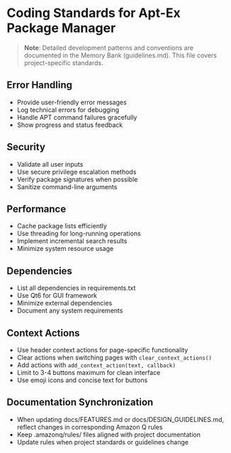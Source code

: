 # Coding Standards for Apt-Ex Package Manager

> **Note**: Detailed development patterns and conventions are documented in the Memory Bank (guidelines.md). This file covers project-specific standards.

## Error Handling
- Provide user-friendly error messages
- Log technical errors for debugging
- Handle APT command failures gracefully
- Show progress and status feedback

## Security
- Validate all user inputs
- Use secure privilege escalation methods
- Verify package signatures when possible
- Sanitize command-line arguments

## Performance
- Cache package lists efficiently
- Use threading for long-running operations
- Implement incremental search results
- Minimize system resource usage

## Dependencies
- List all dependencies in requirements.txt
- Use Qt6 for GUI framework
- Minimize external dependencies
- Document any system requirements

## Context Actions
- Use header context actions for page-specific functionality
- Clear actions when switching pages with `clear_context_actions()`
- Add actions with `add_context_action(text, callback)`
- Limit to 3-4 buttons maximum for clean interface
- Use emoji icons and concise text for buttons

## Documentation Synchronization
- When updating docs/FEATURES.md or docs/DESIGN_GUIDELINES.md, reflect changes in corresponding Amazon Q rules
- Keep .amazonq/rules/ files aligned with project documentation
- Update rules when project standards or guidelines change